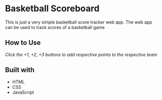 # Basketball Scoreboard
This is just a very simple basketball score tracker web app. The web app can be used to track scores of a basketball game

## How to Use
*Click the +1, +2, +3 buttons to add respective points to the respective team*

## Built with
- HTML
- CSS
- JavaScript
